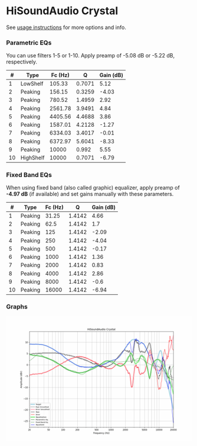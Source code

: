 # HiSoundAudio Crystal
See [usage instructions](https://github.com/jaakkopasanen/AutoEq#usage) for more options and info.

### Parametric EQs
You can use filters 1-5 or 1-10. Apply preamp of -5.08 dB or -5.22 dB, respectively.

|   # | Type      |   Fc (Hz) |      Q |   Gain (dB) |
|-----|-----------|-----------|--------|-------------|
|   1 | LowShelf  |    105.33 | 0.7071 |        5.12 |
|   2 | Peaking   |    156.15 | 0.3259 |       -4.03 |
|   3 | Peaking   |    780.52 | 1.4959 |        2.92 |
|   4 | Peaking   |   2561.78 | 3.9491 |        4.84 |
|   5 | Peaking   |   4405.56 | 4.4688 |        3.86 |
|   6 | Peaking   |   1587.01 | 4.2128 |       -1.27 |
|   7 | Peaking   |   6334.03 | 3.4017 |       -0.01 |
|   8 | Peaking   |   6372.97 | 5.6041 |       -8.33 |
|   9 | Peaking   |  10000    | 0.992  |        5.55 |
|  10 | HighShelf |  10000    | 0.7071 |       -6.79 |

### Fixed Band EQs
When using fixed band (also called graphic) equalizer, apply preamp of **-4.97 dB** (if available) and set gains manually with these parameters.

|   # | Type    |   Fc (Hz) |      Q |   Gain (dB) |
|-----|---------|-----------|--------|-------------|
|   1 | Peaking |     31.25 | 1.4142 |        4.66 |
|   2 | Peaking |     62.5  | 1.4142 |        1.7  |
|   3 | Peaking |    125    | 1.4142 |       -2.09 |
|   4 | Peaking |    250    | 1.4142 |       -4.04 |
|   5 | Peaking |    500    | 1.4142 |       -0.17 |
|   6 | Peaking |   1000    | 1.4142 |        1.36 |
|   7 | Peaking |   2000    | 1.4142 |        0.83 |
|   8 | Peaking |   4000    | 1.4142 |        2.86 |
|   9 | Peaking |   8000    | 1.4142 |       -0.6  |
|  10 | Peaking |  16000    | 1.4142 |       -6.94 |

### Graphs
![](./HiSoundAudio%20Crystal.png)
